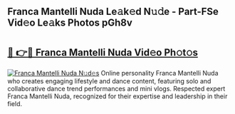 ## Franca Mantelli Nuda Le𝚊k𝚎d N𝚞𝚍e - Part-FSe Vid𝚎o Le𝚊ks Photos pGh8v

# <h2><a href="http://fbeovda.evod.top/?m=Franca+Mantelli+Nuda">🔗 👉🔴 Franca Mantelli Nuda Vid𝚎o Ph𝚘t𝚘s</a></h2>

[![Franca Mantelli Nuda N𝚞d𝚎s](https://i.imgur.com/8V9OHl7.gif)](http://fbeovda.evod.top/?m=Franca+Mantelli+Nuda)
Online personality Franca Mantelli Nuda who creates engaging lifestyle and dance content, featuring solo and collaborative dance trend performances and mini vlogs. Respected expert Franca Mantelli Nuda, recognized for their expertise and leadership in their field. 
